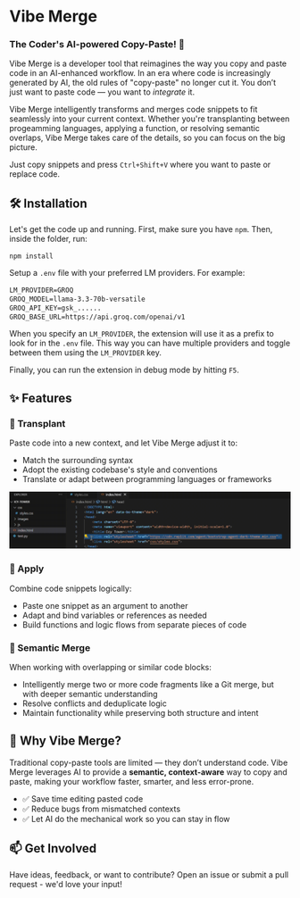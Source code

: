 # Vibe Merge
### The Coder's AI-powered Copy-Paste! 🚀

Vibe Merge is a developer tool that reimagines the way you copy and paste code in an AI-enhanced workflow. In an era where code is increasingly generated by AI, the old rules of "copy-paste" no longer cut it. You don’t just want to paste code — you want to *integrate* it.

Vibe Merge intelligently transforms and merges code snippets to fit seamlessly into your current context. Whether you're transplanting between progeamming languages, applying a function, or resolving semantic overlaps, Vibe Merge takes care of the details, so you can focus on the big picture.

Just copy snippets and press `Ctrl+Shift+V` where you want to paste or replace code. 

## 🛠️ Installation 
Let's get the code up and running. First, make sure you have `npm`. Then, inside the folder, run:

```
npm install
```

Setup a `.env` file with your preferred LM providers. For example:

```
LM_PROVIDER=GROQ
GROQ_MODEL=llama-3.3-70b-versatile
GROQ_API_KEY=gsk_......
GROQ_BASE_URL=https://api.groq.com/openai/v1
```

When you specify an `LM_PROVIDER`, the extension will use it as a prefix to look for in the `.env` file. This way you can have multiple providers and toggle between them using the `LM_PROVIDER` key.

Finally, you can run the extension in debug mode by hitting `F5`. 

## ✨ Features

### 🔁 Transplant
Paste code into a new context, and let Vibe Merge adjust it to:
- Match the surrounding syntax
- Adopt the existing codebase's style and conventions
- Translate or adapt between programming languages or frameworks

![Demo](assets/css-import-demo.gif)

### 🧠 Apply
Combine code snippets logically:
- Paste one snippet as an argument to another
- Adapt and bind variables or references as needed
- Build functions and logic flows from separate pieces of code

### 🧬 Semantic Merge
When working with overlapping or similar code blocks:
- Intelligently merge two or more code fragments like a Git merge, but with deeper semantic understanding
- Resolve conflicts and deduplicate logic
- Maintain functionality while preserving both structure and intent


## 🧩 Why Vibe Merge?

Traditional copy-paste tools are limited — they don’t understand code. Vibe Merge leverages AI to provide a **semantic, context-aware** way to copy and paste, making your workflow faster, smarter, and less error-prone.

- ✅ Save time editing pasted code
- ✅ Reduce bugs from mismatched contexts
- ✅ Let AI do the mechanical work so you can stay in flow


## 📫 Get Involved

Have ideas, feedback, or want to contribute? Open an issue or submit a pull request - we'd love your input!

